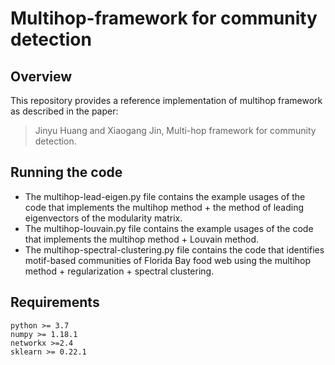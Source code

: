 # Multihop-framework for community detection

## Overview
  This repository provides a reference implementation of multihop framework as described in the paper:
  > Jinyu Huang and Xiaogang Jin, Multi-hop framework for community detection.

## Running the code
- The multihop-lead-eigen.py file contains the example usages of the code that implements the multihop method + the method of leading eigenvectors of the modularity matrix.
- The multihop-louvain.py file contains the example usages of the code that implements the multihop method + Louvain method.
- The multihop-spectral-clustering.py file contains the code that identifies motif-based communities of Florida Bay food web using the multihop method + regularization + spectral clustering.

## Requirements
```
python >= 3.7
numpy >= 1.18.1
networkx >=2.4
sklearn >= 0.22.1
```
